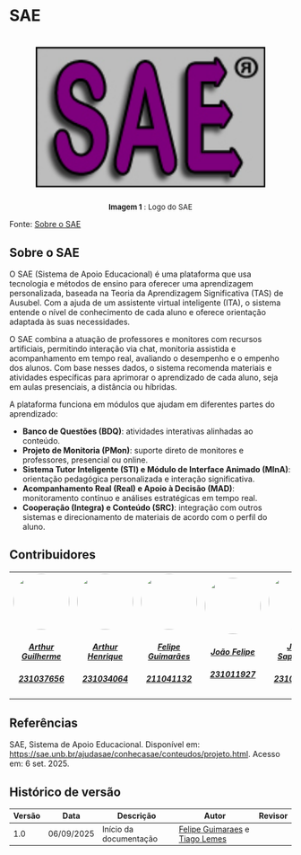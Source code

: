 # SAE

<h1 align="center">
    <img src="./imagens/logoSAE.jpg" height="250"alt="Docusaurus">
</h1>

<font size="2"><p style="text-align: center"> **Imagem 1** : Logo do SAE</p></font>

Fonte: [Sobre o SAE](https://sae.unb.br/ajudasae/conhecasae/conteudos/projeto.html)

## Sobre o SAE 

O SAE (Sistema de Apoio Educacional) é uma plataforma que usa tecnologia e métodos de
ensino para oferecer uma aprendizagem personalizada, baseada na Teoria da
Aprendizagem Significativa (TAS) de Ausubel. Com a ajuda de um assistente virtual
inteligente (ITA), o sistema entende o nível de conhecimento de cada aluno e oferece
orientação adaptada às suas necessidades.

O SAE combina a atuação de professores e monitores com recursos artificiais, permitindo
interação via chat, monitoria assistida e acompanhamento em tempo real, avaliando o
desempenho e o empenho dos alunos. Com base nesses dados, o sistema recomenda
materiais e atividades específicas para aprimorar o aprendizado de cada aluno, seja em
aulas presenciais, a distância ou híbridas.

A plataforma funciona em módulos que ajudam em diferentes partes do aprendizado:
- **Banco de Questões (BDQ)**: atividades interativas alinhadas ao conteúdo.
- **Projeto de Monitoria (PMon)**: suporte direto de monitores e professores, presencial
ou online.
- **Sistema Tutor Inteligente (STI) e Módulo de Interface Animado (MInA)**:
orientação pedagógica personalizada e interação significativa.
- **Acompanhamento Real (Real) e Apoio à Decisão (MAD)**: monitoramento contínuo
e análises estratégicas em tempo real.
- **Cooperação (Integra) e Conteúdo (SRC)**: integração com outros sistemas e
direcionamento de materiais de acordo com o perfil do aluno.

## Contribuidores

<center>
<table style="margin-left: auto; margin-right: auto;">
    <tr>
        <td align="center">
            <a href="https://github.com/ArthurGuilher62">
                <img style="border-radius: 50%; width: 100px; height: 100px" src="https://github.com/ArthurGuilher62.png" />
                <h5 class="text-center">Arthur Guilherme</h5>
                <h5 class="text-center">231037656</h5>
            </a>
        </td>
        <td align="center">
            <a href="https://github.com/arthurhvieira1">
                <img style="border-radius: 50%; width: 100px; height: 100px" src="https://github.com/arthurhvieira1.png" />
                <h5 class="text-center">Arthur Henrique</h5>
                <h5 class="text-center">231034064</h5>
            </a>
        </td>
        <td align="center">
            <a href="https://github.com/felipegf1">
                <img style="border-radius: 50%; width: 100px; height: 100px" src="https://github.com/felipegf1.png" />
                <h5 class="text-center">Felipe Guimarães</h5>
                <h5 class="text-center">211041132</h5>
            </a>
        </td>
        <td align="center">
            <a href="https://github.com/MrBolt2005">
                <img style="border-radius: 50%; width: 100px; height: 100px" src="https://github.com/MrBolt2005.png" />
                <h5 class="text-center">João Felipe</h5>
                <h5 class="text-center">231011927</h5>
            </a>
        </td>
        <td align="center">
            <a href="https://github.com/JoaoSapiencia">
                <img style="border-radius: 50%; width: 100px; height: 100px" src="https://github.com/JoaoSapiencia.png" />
                <h5 class="text-center">João Sapiencia</h5>
                <h5 class="text-center">231026400</h5>
            </a>
        </td>
        <td align="center">
            <a href="https://github.com/TiagoTeixeira-2005">
                <img style="border-radius: 50%; width: 100px; height: 100px" src="https://github.com/TiagoTeixeira-2005.png" />
                <h5 class="text-center">Tiago Lemes</h5>
                <h5 class="text-center">231026581</h5>
            </a>
        </td>
        <td align="center">
            <a href="https://github.com/VilmarFagundes">
                <img style="border-radius: 50%; width: 100px; height: 100px" src="https://github.com/VilmarFagundes.png" />
                <h5 class="text-center">Vilmar José</h5>
                <h5 class="text-center">231026590</h5>
            </a>
        </td>
    </tr>
</table>
</center>

## Referências

SAE, Sistema de Apoio Educacional. Disponível em: https://sae.unb.br/ajudasae/conhecasae/conteudos/projeto.html. Acesso em: 6 set. 2025.


## Histórico de versão

| Versão | Data | Descrição | Autor | Revisor |
| ---- | ----- | ----- | ---- | ----- | 
| 1.0 | 06/09/2025 | Início da documentação | [Felipe Guimaraes](https://github.com/felipegf1) e [Tiago Lemes](https://github.com/TiagoTeixeira-2005) |  |
